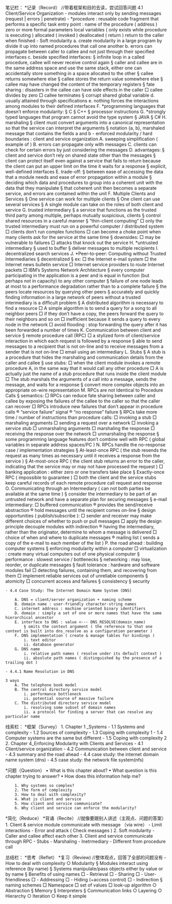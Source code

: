 笔记栏：
*记录（Record）
//带着框架和目的去读，尝试回答问题
4.1 Client/Service Organization
	- modules interact only by sending messages (request | errors | penetrate)
	- *procedure : reusable code fragment that performs a specific task
		entry point : name of the procedure ( address )
		zero or more formal parameters
		local variables ( only exists while procedure is executing )
		allocated ( invoked )
		deallocated ( return )
		return to the caller when finished
	- Soft modularity
		a.  create modularity in a large program by divide it up into named procedures that call one another
		b.  errors can propagate between caller to callee and not just through their specified interfaces
		c.  beside specified interfaces:
			§ infinite loop in a called procedure, callee will never receive control again
			§ caller and callee are in the same address space and use the same stack, either one can accidentally store something in a space allocated to the other
			§ callee returns somewhere else
			§ callee stores the return value somewhere else
			§ callee may have changed the content of the temporary registers
			§ fate sharing : disasters in the callee can have side effects in the caller
				□ callee divides by zero
				□ callee terminates
			§ corrupt shared global variable
		d. usually attained through specifications
		e. nothing forces the interactions among modules to their defined interfaces
		F. *programming languages that doesn’t enforce modularity:
			§ C
			§ C++
			§ processor instructions
		G. *strongly typed languages that program cannot avoid the type system
			§ JAVA
			§ C#
		H. marshaling
			§ client must convert arguments into a canonical representation so that the service can interpret the arguments
			§ notation {a, b}, ­marshaled message that contains the fields a and b
	- enforced modularity / hard boundaries : client and service organization
		A. sweeping simplification ( example of )
		B. errors can propagate only with messages
		C. clients can check for certain errors by just considering the messages
		D. advantages:
			§ client and service don’t rely on shared state other than the messages
			§ client can protect itself even against a service that fails to return because the client can put an upper limit on the time it waits for a response
			§ explicit, well-defined interfaces
		E. trade-off:
			§ between ease of accessing the data that a module needs and ease of error propagation within a module
			§ deciding which data and procedures to group into a coherent unit with the data that they manipulate
			§ that coherent unit then becomes a separate service, and errors are contained within the unit
		F. Multiple Clients and Services
			§ One service can work for multiple clients
			§ One client can use several services
			§ A single module can take on the roles of both client and service
		G. trusted intermediary
			§ a service that functions as the trusted third party among multiple, perhaps mutually suspicious, clients
			§ control shared resources in a careful manner
			§ “thin-client computing”
				□ only the trusted intermediary must run on a powerful computer / distributed system
				□ clients don’t run complex functions
				□ can become a choke point when many clients ask for the service at the same time
			§ downsides:
				□ may be vulnerable to failures
				□ attacks that knock out the service
		H. *untrusted intermediary
			§ used to buffer
			§ deliver messages to multiple recipients
		I. decentralized search services
		J. *Peer-to-peer: Computing without Trusted Intermediaries
			§ decentralized
			§ ex:
				□ the Internet e-mail system
				□ the Internet news bulletin service
				□ Internet service providers to route Internet packets
				□ IBM’s Systems Network Architecture
			§ every computer participating in the application is a peer and is equal in function (but perhaps not in capacity) to any other computer
			§ failure of one node leads at most to a performance degradation rather than to a complete failure
			§ the peers locate resources by querying other peers
			§ accurately and quickly finding information in a large network of peers without a trusted intermediary is a difficult problem
			§ A distributed algorithm is necessary to find a resource
				□ A simple algorithm is to send a query for a song to all neighbor peers
				□ if they don’t have a copy, the peers forward the query to their neighbors and so on
				□ inefficient because it sends a query to every node in the network
				□ avoid flooding : stop forwarding the query after it has been forwarded a number of times
		K. Communication between client and service
			§ remote procedure call (RPC)
				□ a stylized form of client/service interaction in which each request is followed by a response
			§ able to send messages to a recipient that is not on-line and to receive messages from a sender that is not on-line
				□ email using an intermediary
		L. Stubs
			§ A stub is a procedure that hides the marshaling and communication details from the caller and callee
			§ use stubs:
				□ when the client module invokes a remote procedure A, in the same way that it would call any other procedure
				□ A is actually just the name of a stub procedure that runs inside the client module
				□ The stub marshals the arguments of a call into a message, sends the message, and waits for a response
			§ convert more complex objects into an appropriate on-wire representation
		M. RPCs are not Identical to Procedure Calls
			§ semantics:
				□ RPCs can reduce fate sharing between caller and callee by exposing the failures of the callee to the caller so that the caller can recover
				□ RPCs introduce new failures that don’t appear in procedure calls
					® “service failure” signal
					® “no response” failure
			§ RPCs take more time / number of instructions than procedure calls:
				□ invoking a stub
				□ marshaling arguments
				□ sending a request over a network
				□ invoking a service stub
				□ unmarshaling arguments
				□ marshaling the response
				□ receiving the response over the network
				□ unmarshaling the response
			§ some programming language features don’t combine well with RPC ( global variables in separate address spaces/PC )
		N. RPCs handle the no-response case / implementation strategies
			§ At-least-once RPC ( the stub resends the request as many times as necessary until it receives a response from the service )
			§ At-most-once RPC ( the client stub returns an error to the caller, indicating that the service may or may not have processed the request )
				□ banking application : either zero or one transfers take place
			§ Exactly-once RPC ( impossible to guarantee )
				□ both the client and the service stubs keep careful records of each remote procedure call request and response
		O. Communicating through an Intermediary ( can not both parties be available at the same time )
			§ consider the intermediary to be part of an untrusted network and have a separate plan for securing messages
			§ e-mail intermediary:
				□ buffered communication
					® provides the send/receive abstraction
					® hold messages until the recipient comes on-line
			§ design opportunities ( publish/subscribe ):
				□ sender and receiver may make different choices of whether to push or pull messages
				□ apply the design principle decouple modules with indirection
					® having the intermediary, rather than the originator, determine to whom a message is delivered
				□ choice of when and where to duplicate messages
					® mailing list ( sends a copy of the e-mail to each member of the list )
		P. the road ahead : building computer systems
			§ enforcing modularity within a computer
				□ virtualization : create many virtual computers out of one physical computer
			§ performance : slowest service / bottlenecks
			§ networking : may lose, reorder, or duplicate messages
			§ fault tolerance : hardware and software modules fail
				□ detecting failures, containing them, and recovering from them
				□ implement reliable services out of unreliable components
			§ atomicity
				□ concurrent access and failures
			§ consistency
			§ security


	- 4.4 Case Study: The Internet Domain Name System (DNS)

		A. DNS = client/server organization + naming scheme
		B. domain name : user-friendly character-string names
		C. internet address : machine oriented binary identifiers
		D. domain : simply a set of one or more names that have the same hierarchical ancestor
		E. interface to DNS : value <--- DNS_RESOLVE(domain_name)
			§ omits the context argument ( the reference to that one context is built into dns_resolve as a configuration parameter )
		F. DNS implementation ( create & manage tables for bindings )
			i. text editor
			ii. database generator
		G. DNS name
			i. relative path names ( resolve under its default context )
			ii. absolute path names ( distinguished by the presence of a trailing dot )

	- 4.4.1 Name Resolution in DNS

	3 ways
		A. The telephone book model
		B. The central directory service model
			i. performance bottleneck
			ii. potential source of massive failure
		C. The distributed directory service model
			i. resolving some subset of domain names
			ii. a protocol for finding a server that can resolve any particular name



  线索栏：
      *框架（Survey）
      	1. Chapter 1 _Systems
      	- 1.1 Systems and complexity
      	- 1.2 Sources of complexity
      	- 1.3 Coping with complexity 1
      	- 1.4 Computer systems are the same but different
      	- 1.5 Coping with complexity 2
      	2. Chapter 4_Enforcing Modularity with Clients and Services
      	- 4.1 Client/service organization
      	- 4.2 Communication between client and service
      	- 4.3 summary and the road ahead
      	- 4.4 case study: the internet domain name system (dns)
      	- 4.5 case study: the network file system(nfs)


*问题（Question）
      • What is this chapter about?
      • What question is this chapter trying to answer?
      • How does this information help me?

      	1. Why systems so complex?
      	2. The form of complexity
      	3. How to deal with complexity?
      	4. What is client and service
      	5. How client and service communicate?
      	6. Why client and service can enforce the modularity?



*简化（Reduce）
*背诵（Recite）
      //就像要跟别人讲述（主观点、问题的答案）
      	1. Client & service module communicate with message （via wire）
      	- Limit interactions
      	- Error and attack ( Check messages )
      	2. Soft modularity
      	- Caller and callee affect each other
      	3. Client and service communicate through RPC
      	- Stubs
      	- Marshaling
      	- Inetrmediary
      	- Different from procedure call



总结栏：
        *思考（Reflet）
        *复习（Review)
        //整体观点，回答了全部的问题没有
        	- How to deal with complexity
        		○ Modularity
        			§ Modules interact using reference (by name)
        			§ Systems manipulate/pass objects either by value or by name
        			§ Benefits of using names
        				□ - Retrieval
        				□ - Sharing
        				□ - User-friendliness
        				□ - Addressing
        				□ - Hiding (+access control)
        				□ - Indirection
        			§ naming schemes
        				□ Namespace
        				□ set of values
        				□ look-up algorithm
        		○ Abstraction
        			§ Memory
        			§ Interpreters
        			§ Communication links
        		○ Layering
        		○ Hierarchy
        		○ Iteration
        		○ Keep it simple
